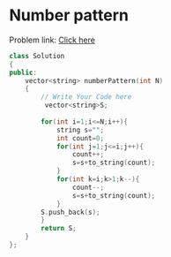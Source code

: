 # Number pattern

Problem link: [Click here](https://www.geeksforgeeks.org/problems/number-pattern0517/1?page=6&difficulty=School&sortBy=submissions)

```cpp
class Solution
{
public:
    vector<string> numberPattern(int N)
    {
        // Write Your Code here
         vector<string>S;
        
        for(int i=1;i<=N;i++){
            string s="";
            int count=0;
            for(int j=1;j<=i;j++){
                count++;
                s=s+to_string(count);
            }
            for(int k=i;k>1;k--){
                count--;
                s=s+to_string(count);
            }
        S.push_back(s);
        }
        return S;
    }
};
```
